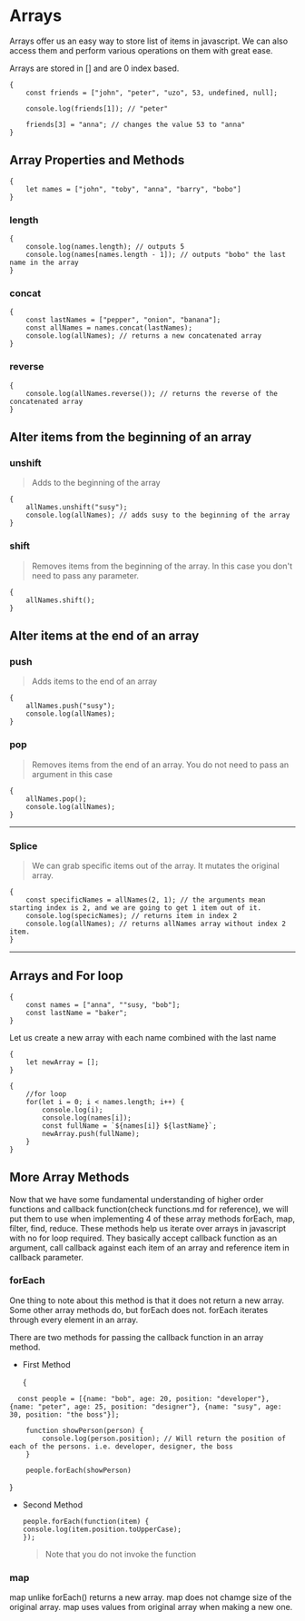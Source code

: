 # Arrays

Arrays offer us an easy way to store list of items in javascript. We can also access them and perform various operations on them with great ease.

Arrays are stored in [] and are 0 index based.

    {
        const friends = ["john", "peter", "uzo", 53, undefined, null];

        console.log(friends[1]); // "peter"

        friends[3] = "anna"; // changes the value 53 to "anna"
    }

## Array Properties and Methods

    {
        let names = ["john", "toby", "anna", "barry", "bobo"]
    }

### length

    {
        console.log(names.length); // outputs 5
        console.log(names[names.length - 1]); // outputs "bobo" the last name in the array
    }

### concat

    {
        const lastNames = ["pepper", "onion", "banana"];
        const allNames = names.concat(lastNames);
        console.log(allNames); // returns a new concatenated array
    }

### reverse

    {
        console.log(allNames.reverse()); // returns the reverse of the concatenated array
    }

## Alter items from the beginning of an array

### unshift

> Adds to the beginning of the array

    {
        allNames.unshift("susy");
        console.log(allNames); // adds susy to the beginning of the array
    }

### shift

> Removes items from the beginning of the array. In this case you don't need to pass any parameter.

    {
        allNames.shift();
    }

## Alter items at the end of an array

### push

> Adds items to the end of an array

    {
        allNames.push("susy");
        console.log(allNames);
    }

### pop

> Removes items from the end of an array. You do not need to pass an argument in this case

    {
        allNames.pop();
        console.log(allNames);
    }

---

### Splice

> We can grab specific items out of the array. It mutates the original array.

    {
        const specificNames = allNames(2, 1); // the arguments mean starting index is 2, and we are going to get 1 item out of it.
        console.log(specicNames); // returns item in index 2
        console.log(allNames); // returns allNames array without index 2 item.
    }

---

## Arrays and For loop

    {
        const names = ["anna", ""susy, "bob"];
        const lastName = "baker";
    }

Let us create a new array with each name combined with the last name

    {
        let newArray = [];
    }

    {
        //for loop
        for(let i = 0; i < names.length; i++) {
            console.log(i);
            console.log(names[i]);
            const fullName = `${names[i]} ${lastName}`;
            newArray.push(fullName);
        }
    }

## More Array Methods

Now that we have some fundamental understanding of higher order functions and callback function(check functions.md for reference), we will put them to use when implementing 4 of these array methods forEach, map, filter, find, reduce. These methods help us iterate over arrays in javascript with no for loop required. They basically accept callback function as an argument, call callback against each item of an array and reference item in callback parameter.

### forEach

One thing to note about this method is that it does not return a new array. Some other array methods do, but forEach does not.
forEach iterates through every element in an array.

There are two methods for passing the callback function in an array method.

- First Method

  {

```
  const people = [{name: "bob", age: 20, position: "developer"}, {name: "peter", age: 25, position: "designer"}, {name: "susy", age: 30, position: "the boss"}];
```

        function showPerson(person) {
            console.log(person.position); // Will return the position of each of the persons. i.e. developer, designer, the boss
        }

        people.forEach(showPerson)

}

- Second Method

  ```
  people.forEach(function(item) {
  console.log(item.position.toUpperCase);
  });
  ```

  > Note that you do not invoke the function

### map

map unlike forEach() returns a new array. map does not chamge size of the original array. map uses values from original array when making a new one.
